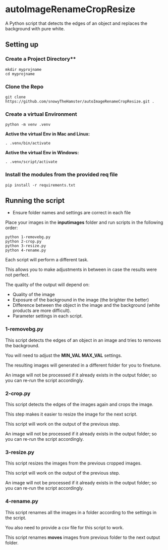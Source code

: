 # autoImageRenameCropResize

A Python script that detects the edges of an object and replaces the background with pure white.

## Setting up


### Create a Project Directory**
```
mkdir myprojname
cd myprojname
```

### Clone the Repo
```
git clone https://github.com/snowyTheHamster/autoImageRenameCropResize.git .
```

### Create a virtual Environment
```
python -m venv .venv
```

**Active the virtual Env in Mac and Linux:**
```
. .venv/bin/activate

```

**Active the virtual Env in Windows:**
```
. .venv/script/activate

```

### Install the modules from the provided req file
```
pip install -r requirements.txt
```

## Running the script

+ Ensure folder names and settings are correct in each file

Place your images in the **inputimages** folder and run scripts in the following order:

```
python 1-removebg.py
python 2-crop.py
python 3-resize.py
python 4-rename.py
```

Each script will perform a different task.

This allows you to make adjustments in between in case the results were not perfect.

The quality of the output will depend on:

+ Quality of the image
+ Exposure of the background in the image (the brighter the better)
+ Difference between the object in the image and the background (white products are more difficult). 
+ Parameter settings in each script.

### 1-removebg.py

This script detects the edges of an object in an image and tries to removes the background.

You will need to adjust the **MIN_VAL** **MAX_VAL** settings.

The resulting images will generated in a different folder for you to finetune.

An image will not be processed if it already exists in the output folder; so you can re-run the script accordingly.

### 2-crop.py

This script detects the edges of the images again and crops the image.

This step makes it easier to resize the image for the next script.

This script will work on the output of the previous step.

An image will not be processed if it already exists in the output folder; so you can re-run the script accordingly.

### 3-resize.py

This script resizes the images from the previous cropped images.

This script will work on the output of the previous step.

An image will not be processed if it already exists in the output folder; so you can re-run the script accordingly.

### 4-rename.py

This script renames all the images in a folder according to the settings in the script.

You also need to provide a csv file for this script to work.

This script renames **moves** images from previous folder to the next output folder.